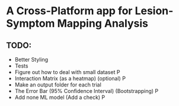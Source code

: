 # A Cross-Platform app for Lesion-Symptom Mapping Analysis

## TODO:
- Better Styling
- Tests
- Figure out how to deal with small dataset P
- Interaction Matrix (as a heatmap) (optional) P
- Make an output folder for each trial
- The Error Bar (95% Confidence Interval) (Bootstrapping) P
- Add none ML model (Add a check) P